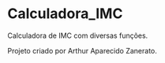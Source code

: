# Calculadora_IMC
Calculadora de IMC com diversas funções.

Projeto criado por Arthur Aparecido Zanerato.
